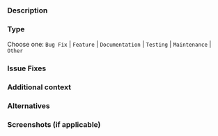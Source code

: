 ### Description

<!-- A short description of the changes implemented by this MR -->


### Type

Choose one: `Bug Fix` | `Feature` | `Documentation` | `Testing` | `Maintenance` | `Other`


### Issue Fixes

<!-- Link any issues that are affected (closed/ revised/ ...) by this MR -->


### Additional context

<!-- Optional: a more in-depth explanation of this MRs design -->


### Alternatives

<!-- Optional: design alternatives you have considered for this MR -->


### Screenshots (if applicable)

<!-- Optional: include screenshots of your work -->
